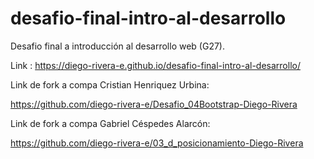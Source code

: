 # desafio-final-intro-al-desarrollo
Desafio final a introducción al desarrollo web (G27).

Link : https://diego-rivera-e.github.io/desafio-final-intro-al-desarrollo/

Link  de fork a compa Cristian Henriquez Urbina:

https://github.com/diego-rivera-e/Desafio_04Bootstrap-Diego-Rivera

Link  de fork a compa Gabriel Céspedes Alarcón:

https://github.com/diego-rivera-e/03_d_posicionamiento-Diego-Rivera


